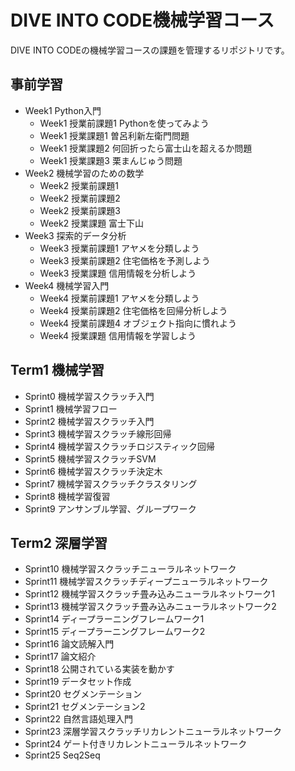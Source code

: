 # DIVE INTO CODE機械学習コース

DIVE INTO CODEの機械学習コースの課題を管理するリポジトリです。
## 事前学習
- Week1 Python入門
  - Week1 授業前課題1 Pythonを使ってみよう
  - Week1 授業課題1 曽呂利新左衛門問題
  - Week1 授業課題2 何回折ったら富士山を超えるか問題
  - Week1 授業課題3 栗まんじゅう問題
- Week2 機械学習のための数学
  - Week2 授業前課題1
  - Week2 授業前課題2
  - Week2 授業前課題3
  - Week2 授業課題 富士下山
- Week3 探索的データ分析
  - Week3 授業前課題1 アヤメを分類しよう
  - Week3 授業前課題2 住宅価格を予測しよう
  - Week3 授業課題 信用情報を分析しよう
- Week4 機械学習入門
  - Week4 授業前課題1 アヤメを分類しよう
  - Week4 授業前課題2 住宅価格を回帰分析しよう
  - Week4 授業前課題4 オブジェクト指向に慣れよう
  - Week4 授業課題 信用情報を学習しよう
## Term1 機械学習
- Sprint0 機械学習スクラッチ入門
- Sprint1 機械学習フロー
- Sprint2 機械学習スクラッチ入門
- Sprint3 機械学習スクラッチ線形回帰
- Sprint4 機械学習スクラッチロジスティック回帰
- Sprint5 機械学習スクラッチSVM
- Sprint6 機械学習スクラッチ決定木
- Sprint7 機械学習スクラッチクラスタリング
- Sprint8 機械学習復習
- Sprint9 アンサンブル学習、グループワーク
## Term2 深層学習
- Sprint10 機械学習スクラッチニューラルネットワーク
- Sprint11 機械学習スクラッチディープニューラルネットワーク
- Sprint12 機械学習スクラッチ畳み込みニューラルネットワーク1
- Sprint13 機械学習スクラッチ畳み込みニューラルネットワーク2
- Sprint14 ディープラーニングフレームワーク1
- Sprint15 ディープラーニングフレームワーク2
- Sprint16 論文読解入門
- Sprint17 論文紹介
- Sprint18 公開されている実装を動かす
- Sprint19 データセット作成
- Sprint20 セグメンテーション
- Sprint21 セグメンテーション2
- Sprint22 自然言語処理入門
- Sprint23 深層学習スクラッチリカレントニューラルネットワーク
- Sprint24 ゲート付きリカレントニューラルネットワーク
- Sprint25 Seq2Seq
